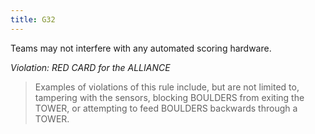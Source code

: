 ```yaml
---
title: G32
---
```

Teams may not interfere with any automated scoring hardware.

_Violation: RED CARD for the ALLIANCE_

> Examples of violations of this rule include, but are not limited to, tampering with the sensors, blocking BOULDERS from exiting the TOWER, or attempting to feed BOULDERS backwards through a TOWER.
